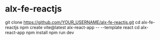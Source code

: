 # alx-fe-reactjs
git clone https://github.com/YOUR_USERNAME/alx-fe-reactjs.git
cd alx-fe-reactjs
npm create vite@latest alx-react-app -- --template react
cd alx-react-app
npm install
npm run dev
